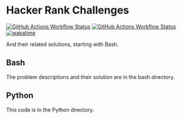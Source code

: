 # Hacker Rank Challenges

[![GitHub Actions Workflow Status](https://img.shields.io/github/actions/workflow/status/edwardtheharris/hacker-rank/shell.yml?branch=main&style=flat-square&logo=gnubash&label=ShellCheck)](https://github.com/edwardtheharris/hacker-rank/actions/workflows/shell.yml)
[![GitHub Actions Workflow Status](https://img.shields.io/github/actions/workflow/status/edwardtheharris/hacker-rank/pylint.yml?branch=main&style=flat-square&logo=python&label=PyLint)](https://github.com/edwardtheharris/hacker-rank/actions/workflows/pylint.yml)
[![wakatime](https://wakatime.com/badge/github/edwardtheharris/hacker-rank.svg)](https://wakatime.com/badge/github/edwardtheharris/hacker-rank)

And their related solutions, starting with Bash.

## Bash

The problem descriptions and their solution are
in the bash directory.

## Python

This code is in the Python directory.
